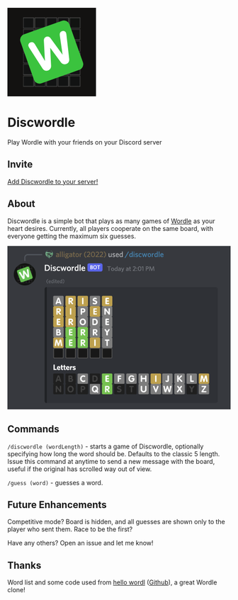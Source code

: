 ![Logo](logo-sm.png)

# Discwordle
Play Wordle with your friends on your Discord server

## Invite
[Add Discwordle to your server!](https://discord.com/api/oauth2/authorize?client_id=929196686243397672&permissions=264192&scope=bot%20applications.commands)

## About
Discwordle is a simple bot that plays as many games of [Wordle](https://www.powerlanguage.co.uk/wordle/) as your heart desires. Currently, all players cooperate on the same board, with everyone getting the maximum six guesses.

![Screenshot](screenshot.png)

## Commands

`/discwordle (wordLength)` - starts a game of Discwordle, optionally specifying how long the word should be. Defaults to the classic 5 length. Issue this command at anytime to send a new message with the board, useful if the original has scrolled way out of view.

`/guess (word)` - guesses a word.

## Future Enhancements

Competitive mode? Board is hidden, and all guesses are shown only to the player who sent them. Race to be the first?

Have any others? Open an issue and let me know!

## Thanks

Word list and some code used from [hello wordl](http://foldr.moe/hello-wordl/) ([Github](https://github.com/lynn/hello-wordl)), a great Wordle clone!